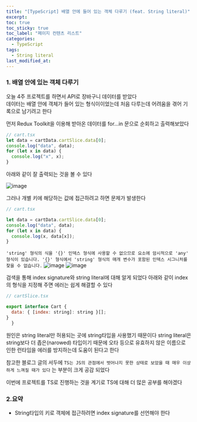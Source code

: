 ```yaml
---
title: "[TypeScript] 배열 안에 들어 있는 객체 다루기 (feat. String literal)"
excerpt:
toc: true
toc_sticky: true
toc_label: "페이지 컨텐츠 리스트"
categories:
  - TypeScript
tags:
  - String literal
last_modified_at:
---
```


### **1. 배열 안에 있는 객체 다루기**

오늘 4주 프로젝트를 하면서 API로 장바구니 데이터를 받았다  
데이터는 배열 안에 객체가 들어 있는 형식이이었는데 처음 다루는데 어려움을 겪어 기록으로 남기려고 한다

먼저 Redux Toolkit을 이용해 받아온 데이터를 for...in 문으로 순회하고 출력해보았다

```javascript
// cart.tsx
let data = cartData.cartSlice.data[0];
console.log("data", data);
for (let x in data) {
  console.log("x", x);
}
```

아래와 같이 잘 출력되는 것을 볼 수 있다

![image](https://user-images.githubusercontent.com/86667412/154780631-54deee35-4634-414a-a107-6a6c3dee2b75.png)

그러나 개별 키에 해당하는 값에 접근하려고 하면 문제가 발생한다

```javascript
// cart.tsx

let data = cartData.cartSlice.data[0];
console.log("data", data);
for (let x in data) {
  console.log(x, data[x]);
}
```

`'string' 형식의 식을 '{}' 인덱스 형식에 사용할 수 없으므로 요소에 암시적으로 'any' 형식이 있습니다. '{}' 형식에서 'string' 형식의 매개 변수가 포함된 인덱스 시그니처를 찾을 수 없습니다.`
![image](https://user-images.githubusercontent.com/86667412/154780774-9d6b632d-5034-47f8-a7e6-d7ce17cf9b5d.png)
![image](https://user-images.githubusercontent.com/86667412/154780745-327bcbd3-7fa6-4fef-8696-7a7daa444c92.png)

검색을 통해 index signature와 string literal에 대해 알게 되었다
아래와 같이 index의 형식을 지정해 주면 에러는 쉽게 해결할 수 있다

```javascript
// cartSlice.tsx

export interface Cart {
  data: { [index: string]: string }[];
}
  }
```

원인은 string literal만 허용되는 곳에 string타입을 사용했기 때문이다
string literal은 string보다 더 좁은(narowed) 타입이기 때문에 오타 등으로 유효하지 않은 이름으로 인한 런타임을 에러를 방지하는데 도움이 된다고 한다

참고한 블로그 글의 서두에
`TS는 JS의 관점에서 벗어나지 못한 상태로 보았을 때 매우 이상하게 느껴질 때가 있다`
는 부분이 크게 공감 되었다

이번에 프로젝트를 TS로 진행하는 것을 계기로 TS에 대해 더 많은 공부를 해야겠다

### 2.요약

- String타입의 키로 객체에 접근하려면 index signature를 선언해야 한다
